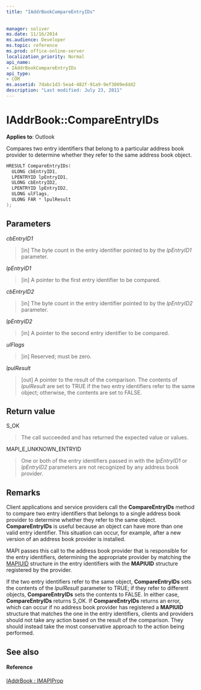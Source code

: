 ```yaml
---
title: "IAddrBookCompareEntryIDs"
 
 
manager: soliver
ms.date: 11/16/2014
ms.audience: Developer
ms.topic: reference
ms.prod: office-online-server
localization_priority: Normal
api_name:
- IAddrBookCompareEntryIDs
api_type:
- COM
ms.assetid: 7dabc1d3-5ea4-482f-91a9-9ef3009eddd2
description: "Last modified: July 23, 2011"
---
```


# IAddrBook::CompareEntryIDs

  
  
**Applies to**: Outlook 
  
Compares two entry identifiers that belong to a particular address book provider to determine whether they refer to the same address book object. 
  
```cpp
HRESULT CompareEntryIDs(
  ULONG cbEntryID1,
  LPENTRYID lpEntryID1,
  ULONG cbEntryID2,
  LPENTRYID lpEntryID2,
  ULONG ulFlags,
  ULONG FAR * lpulResult
);
```

## Parameters

 _cbEntryID1_
  
> [in] The byte count in the entry identifier pointed to by the  _lpEntryID1_ parameter. 
    
 _lpEntryID1_
  
> [in] A pointer to the first entry identifier to be compared.
    
 _cbEntryID2_
  
> [in] The byte count in the entry identifier pointed to by the  _lpEntryID2_ parameter. 
    
 _lpEntryID2_
  
> [in] A pointer to the second entry identifier to be compared.
    
 _ulFlags_
  
> [in] Reserved; must be zero.
    
 _lpulResult_
  
> [out] A pointer to the result of the comparison. The contents of  _lpulResult_ are set to TRUE if the two entry identifiers refer to the same object; otherwise, the contents are set to FALSE. 
    
## Return value

S_OK 
  
> The call succeeded and has returned the expected value or values.
    
MAPI_E_UNKNOWN_ENTRYID 
  
> One or both of the entry identifiers passed in with the  _lpEntryID1_ or  _lpEntryID2_ parameters are not recognized by any address book provider. 
    
## Remarks

Client applications and service providers call the **CompareEntryIDs** method to compare two entry identifiers that belongs to a single address book provider to determine whether they refer to the same object. **CompareEntryIDs** is useful because an object can have more than one valid entry identifier. This situation can occur, for example, after a new version of an address book provider is installed. 
  
MAPI passes this call to the address book provider that is responsible for the entry identifiers, determining the appropriate provider by matching the [MAPIUID](mapiuid.md) structure in the entry identifiers with the **MAPIUID** structure registered by the provider. 
  
If the two entry identifiers refer to the same object, **CompareEntryIDs** sets the contents of the  _lpulResult_ parameter to TRUE; if they refer to different objects, **CompareEntryIDs** sets the contents to FALSE. In either case, **CompareEntryIDs** returns S_OK. If **CompareEntryIDs** returns an error, which can occur if no address book provider has registered a **MAPIUID** structure that matches the one in the entry identifiers, clients and providers should not take any action based on the result of the comparison. They should instead take the most conservative approach to the action being performed. 
  
## See also

#### Reference

[IAddrBook : IMAPIProp](iaddrbookimapiprop.md)

